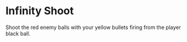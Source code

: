 # Infinity Shoot

Shoot the red enemy balls with your yellow bullets firing from the player black ball. 



